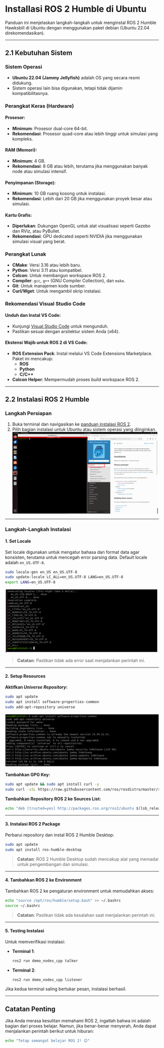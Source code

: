 # Installasi ROS 2 Humble di Ubuntu

Panduan ini menjelaskan langkah-langkah untuk menginstal ROS 2 Humble Hawksbill di Ubuntu dengan menggunakan paket debian (Ubuntu 22.04 direkomendasikan).

---

## 2.1 Kebutuhan Sistem

### Sistem Operasi
- **Ubuntu 22.04 (Jammy Jellyfish)** adalah OS yang secara resmi didukung.
- Sistem operasi lain bisa digunakan, tetapi tidak dijamin kompatibilitasnya.

### Perangkat Keras (Hardware)

#### Prosesor:
- **Minimum**: Prosesor dual-core 64-bit.
- **Rekomendasi**: Prosesor quad-core atau lebih tinggi untuk simulasi yang kompleks.

#### RAM (Memori):
- **Minimum**: 4 GB.
- **Rekomendasi**: 8 GB atau lebih, terutama jika menggunakan banyak node atau simulasi intensif.

#### Penyimpanan (Storage):
- **Minimum**: 10 GB ruang kosong untuk instalasi.
- **Rekomendasi**: Lebih dari 20 GB jika menggunakan proyek besar atau simulasi.

#### Kartu Grafis:
- **Diperlukan**: Dukungan OpenGL untuk alat visualisasi seperti Gazebo dan RViz, atau PyBullet.
- **Rekomendasi**: GPU dedicated seperti NVIDIA jika menggunakan simulasi visual yang berat.

### Perangkat Lunak
- **CMake**: Versi 3.16 atau lebih baru.
- **Python**: Versi 3.11 atau kompatibel.
- **Colcon**: Untuk membangun workspace ROS 2.
- **Compiler**: `gcc`, `g++` (GNU Compiler Collection), dan `make`.
- **Git**: Untuk manajemen kode sumber.
- **Curl/Wget**: Untuk mengambil skrip instalasi.

### Rekomendasi Visual Studio Code

#### Unduh dan Instal VS Code:
- Kunjungi [Visual Studio Code](https://code.visualstudio.com/) untuk mengunduh.
- Pastikan sesuai dengan arsitektur sistem Anda (x64).

#### Ekstensi Wajib untuk ROS 2 di VS Code:
- **ROS Extension Pack**: Instal melalui VS Code Extensions Marketplace. Paket ini mencakup:
  - **ROS**
  - **Python**
  - **C/C++**
- **Colcon Helper**: Mempermudah proses build workspace ROS 2.

---

## 2.2 Instalasi ROS 2 Humble

### Langkah Persiapan
1. Buka terminal dan navigasikan ke [panduan instalasi ROS 2](https://docs.ros.org/en/humble/Installation.html).
2. Pilih bagian instalasi untuk Ubuntu atau sistem operasi yang diinginkan.
![Set Locale](images/openweb.png)

---

### Langkah-Langkah Instalasi

#### 1. Set Locale
Set locale digunakan untuk mengatur bahasa dan format data agar konsisten, terutama untuk mencegah error parsing data. Default locale adalah `en_US.UTF-8`.

```bash
sudo locale-gen en_US en_US.UTF-8
sudo update-locale LC_ALL=en_US.UTF-8 LANG=en_US.UTF-8
export LANG=en_US.UTF-8
```
![Set Locale](images/locale.png)

> **Catatan**: Pastikan tidak ada error saat menjalankan perintah ini.

---

#### 2. Setup Resources

**Aktifkan *Universe Repository*:**
```bash
sudo apt update
sudo apt install software-properties-common
sudo add-apt-repository universe
```
![Set Universe Repository](images/uniRep.png)

**Tambahkan GPG Key:**
```bash
sudo apt update && sudo apt install curl -y
sudo curl -sSL https://raw.githubusercontent.com/ros/rosdistro/master/ros.key | sudo apt-key add -
```

**Tambahkan Repository ROS 2 ke Sources List:**
```bash
echo "deb [trusted=yes] http://packages.ros.org/ros2/ubuntu $(lsb_release -cs) main" | sudo tee /etc/apt/sources.list.d/ros2-latest.list
```

---

#### 3. Instalasi ROS 2 Package
Perbarui repository dan instal ROS 2 Humble Desktop:
```bash
sudo apt update
sudo apt install ros-humble-desktop
```

> **Catatan**: ROS 2 Humble Desktop sudah mencakup alat yang memadai untuk pengembangan dan simulasi.

---

#### 4. Tambahkan ROS 2 ke Environment
Tambahkan ROS 2 ke pengaturan environment untuk memudahkan akses:
```bash
echo "source /opt/ros/humble/setup.bash" >> ~/.bashrc
source ~/.bashrc
```

> **Catatan**: Pastikan tidak ada kesalahan saat menjalankan perintah ini.

---

#### 5. Testing Instalasi
Untuk memverifikasi instalasi:
- **Terminal 1**:
  ```bash
  ros2 run demo_nodes_cpp talker
  ```
- **Terminal 2**:
  ```bash
  ros2 run demo_nodes_cpp listener
  ```

Jika kedua terminal saling bertukar pesan, instalasi berhasil.

---

## Catatan Penting
Jika Anda merasa kesulitan memahami ROS 2, ingatlah bahwa ini adalah bagian dari proses belajar. Namun, jika benar-benar menyerah, Anda dapat menjalankan perintah berikut untuk hiburan:
```bash
echo "Tetap semangat belajar ROS 2! 😊"
